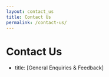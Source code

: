 ```yaml
---
layout: contact_us
title: Contact Us
permalink: /contact-us/
---
```

 

# Contact Us
  - title: [General Enquiries & Feedback]
 
  

